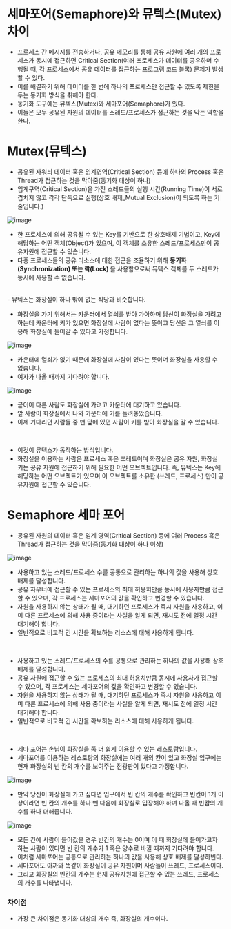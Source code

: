 <h1> 세마포어(Semaphore)와 뮤텍스(Mutex) 차이 </h1>

- 프로세스 간 메시지를 전송하거나, 공유 메모리를 통해 공유 자원에 여러 개의 프로세스가 동시에 접근하면 Critical Section(여러 프로세스가 데이터를 공유하며 수행될 때, 각 프로세스에서 공유 데이터를 접근하는 프로그램 코드 블록) 문제가 발생할 수 있다.
- 이를 해결하기 위해 데이터를 한 번에 하나의 프로세스만 접근할 수 있도록 제한을 두는 동기화 방식을 취해야 한다.
- 동기화 도구에는 뮤텍스(Mutex)와 세마포어(Semaphore)가 있다.
- 이들은 모두 공유된 자원의 데이터를 스레드/프로세스가 접근하는 것을 막는 역할을 한다.

<h1> Mutex(뮤텍스) </h1>

- 공유된 자워늬 데이터 혹은 임계영역(Critical Section) 등에 하나의 Process 혹은 Thread가 접근하는 것을 막아줌(동기화 대상이 하나)
- 임계구역(Critical Section)을 가진 스레드들의 실행 시간(Running Time)이 서로 겹치지 않고 각각 단독으로 실행(상호 배제_Mutual Exclusion)이 되도록 하는 기술입니다.)

![image](https://github.com/youbeen2798/CS-study_for_interview/assets/62228401/972ade03-51a0-4576-aa7c-5852738f4e83)

- 한 프로세스에 의해 공유될 수 있는 Key를 기반으로 한 상호배제 기법이고, Key에 해당하는 어떤 객체(Object)가 있으며, 이 객체를 소유한 스레드/프로세스만이 공유자원에 접근할 수 있습니다.
- 다중 프로세스들의 공유 리소스에 대한 접근을 조율하기 위해 <b> 동기화(Synchronization) 또는 락(Lock) </b> 을 사용함으로써 뮤텍스 객체를 두 스레드가 동시에 사용할 수 없습니다.


<br/>
- 뮤텍스는 화장실이 하나 밖에 없는 식당과 비슷합니다.

- 화장실을 가기 위해서는 카운터에서 열쇠를 받아 가야하며 당신이 화장실을 가려고 하는데 카운터에 키가 있으면 화장실에 사람이 없다는 뜻이고 당신은 그 열쇠를 이용해 화장실에 들어갈 수 있다고 가정합니다.

![image](https://github.com/youbeen2798/CS-study_for_interview/assets/62228401/623efac7-658c-4df5-a720-20c041bee31a)

- 카운터에 열쇠가 없기 때문에 화장실에 사람이 있다는 뜻이며 화장실을 사용할 수 없습니다.
- 여자가 나올 때까지 기다려야 합니다.

![image](https://github.com/youbeen2798/CS-study_for_interview/assets/62228401/21b587be-7470-458a-9af4-cd55c50b17dc)

- 곧이어 다른 사람도 화장실에 가려고 카운터에 대기하고 있습니다.
- 앞 사람이 화장실에서 나와 카운터에 키를 돌려놓았습니다.
- 이제 기다리던 사람들 중 맨 앞에 있던 사람이 키를 받아 화장실을 갈 수 있습니다.
 
<br />

- 이것이 뮤텍스가 동작하는 방식입니다.
- 화장실을 이용하는 사람은 프로세스 혹은 쓰레드이며 화장실은 공유 자원, 화장실 키는 공유 자원에 접근하기 위해 필요한 어떤 오브젝트입니다. 즉, 뮤텍스는 Key에 해당하는 어떤 오브젝트가 있으며 이 오브젝트를 소유한 (쓰레드, 프로세스) 만이 공유자원에 접근할 수 있습니다.

<h1> Semaphore 세마 포어 </h1>

- 공유된 자원의 데이터 혹은 임계 영역(Critical Section) 등에 여러 Process 혹은 Thread가 접근하는 것을 막아줌(동기화 대상이 하나 이상)

![image](https://github.com/youbeen2798/CS-study_for_interview/assets/62228401/b879670b-8464-467f-b819-62ddcb5f4956)

- 사용하고 있는 스레드/프로세스 수를 공통으로 관리하는 하나의 값을 사용해 상호 배제를 달성합니다.
- 공유 자우너에 접근할 수 있는 프로세스의 최대 허용치만큼 동시에 사용자만큼 접근할 수 있으며, 각 프로세스는 세마포어의 값을 확인하고 변경할 수 있습니다.
- 자원을 사용하지 않는 상태가 될 때, 대기하던 프로세스가 즉시 자원을 사용하고, 이미 다른 프로세스에 의해 사용 중이라는 사실을 알게 되면, 재시도 전에 일정 시간 대기해야 합니다.
- 일반적으로 비교적 긴 시간을 확보하는 리소스에 대해 사용하게 됩니다. 

<br />

- 사용하고 있는 스레드/프로세스의 수를 공통으로 관리하는 하나의 값을 사용해 상호배제를 달성합니다.
- 공유 자원에 접근할 수 있는 프로세스의 최대 허용치만큼 동시에 사용자가 접근할 수 있으며, 각 프로세스는 세마포어의 값을 확인하고 변경할 수 있습니다.
- 자원을 사용하지 않는 상태가 될 때, 대기하던 프로세스가 즉시 자원을 사용하고 이미 다른 프로세스에 의해 사용 중이라는 사실을 알게 되면, 재시도 전에 일정 시간 대기해야 합니다.
- 일반적으로 비교적 긴 시간을 확보하는 리소스에 대해 사용하게 됩니다.

<br />

- 세마 포어는 손님이 화장실을 좀 더 쉽게 이용할 수 있는 레스토랑입니다.
- 세마포어를 이용하는 레스토랑의 화장실에는 여러 개의 칸이 있고 화장실 입구에는 현재 화장실의 빈 칸의 개수를 보여주는 전광판이 있다고 가정합니다.

![image](https://github.com/youbeen2798/CS-study_for_interview/assets/62228401/2c863193-7d8e-44c0-a9ee-6d3cef58c8bb)

- 만약 당신이 화장실에 가고 싶다면 입구에서 빈 칸의 개수를 확인하고 빈칸이 1개 이상이라면 빈 칸의 개수를 하나 뺀 다음에 화장실로 입장해야 하며 나올 때 빈캄의 개수를 하나 더해줍니다.

![image](https://github.com/youbeen2798/CS-study_for_interview/assets/62228401/92cba10d-136a-4cd0-a833-8730a6d7864a)

- 모든 칸에 사람이 들어갔을 경우 빈칸의 개수는 0이며 이 때 회장실에 들어가고자 하는 사람이 있다면 빈 칸의 개수가 1 혹은 양수로 바뀔 때까지 기다려야 합니다.
- 이처럼 세마포어는 공통으로 관리하는 하나의 값을 사용해 상호 배제를 달성하빈다. 
- 세마포어도 아까와 똑같이 화장실이 공유 자원이며 사람들이 쓰레드, 프로세스이다.
- 그리고 화장실의 빈칸의 개수는 현재 공유자원에 접근할 수 있는 쓰레드, 프로세스의 개수를 나타냅니다.

<h3> 차이점 </h3>

- 가장 큰 차이점은 동기화 대상의 개수 즉, 화장실의 개수이다.


